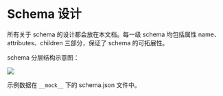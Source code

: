 # Schema 设计

所有关于 schema 的设计都会放在本文档。每一级 schema 均包括属性 name、attributes、children 三部分，保证了 schema 的可拓展性。

schema 分层结构示意图：

![](https://cdn.jsdelivr.net/gh/Flower-F/picture@main/img/schema.jpg)

示例数据在 `__mock__` 下的 schema.json 文件中。
